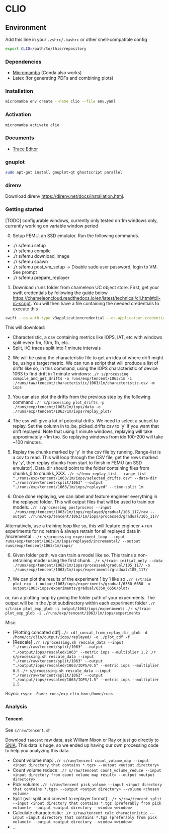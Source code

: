 # CLIO

## Environment

Add this line in your `.zshrc/.bashrc` or other shell-compatible config

```bash
export CLIO=/path/to/this/repository
```

### Dependencies

- [Micromamba](https://mamba.readthedocs.io/en/latest/installation/micromamba-installation.html) (Conda also works)
- Latex (for generating PDFs and combining plots)

### Installation

```bash
micromamba env create --name clio --file env.yaml
```

### Activation

```bash
micromamba activate clio
```

### Documents

- [Trace Editor](./docs/trace-editor.md)


### gnuplot

```bash
sudo apt-get install gnuplot-qt ghostscript parallel
```

### direnv

Download direnv https://direnv.net/docs/installation.html.

### Getting started

[TODO] configurable windows, currently only tested on 1m windows only, currently working on variable window period

0. Setup FEMU, an SSD emulator. Run the following commands.
- ./r s/femu setup
- ./r s/femu compile
- ./r s/femu download_image
- ./r s/femu spawn
- ./r s/femu post_vm_setup -> Disable sudo user password, login to VM. See prompt
- ./r s/femu prepare_replayer

1. Download /runs folder from chameleon UC object store. First, get your swift credentials by following the guide below https://chameleoncloud.readthedocs.io/en/latest/technical/cli.html#cli-rc-script. You will then have a file containing the needed credentials to execute this
```bash
swift --os-auth-type v3applicationcredential --os-application-credential-id da8eb9b3943c452fa4183fad9d16e58c --os-application-credential-secret AUp1cJZ9ZHiUnAaPuXE8V55NFZ3Cu2Us4DQzXN0wQZIAvFQJ0cDURAy7NLzjckwfefAQsSDbiFU92JvN0cfs0A download clio-data -p runs
```

This will download:
- Characteristic, a csv containing metrics like IOPS, IAT, etc with windows split every 1m, 10m, 1h, etc. 
- Split, I/O traces split into 1 minute intervals

2. We will be using the characteristic file to get an idea of where drift might be, using a target metric. We can run a script that will produce a list of drifts like so, in this command, using the IOPS characteristic of device 1063 to find drift in 1 minute windows: 
`./r s/processing compile_and_get_drifts -o runs/exp/tencent/1063/1m -i ./runs/raw/tencent/characteristic/1063/1m/characteristic.csv -m iops`

3. You can also plot the drifts from the previous step by the following command
`./r s/processing plot_drifts -p ./runs/exp/tencent/1063/1m/iops/data -o ./runs/exp/tencent/1063/1m/iops/replay_plot/`

3. The csv will give a lot of potential drifts. We need to select a subset to replay. Set the column in to_be_picked_drifts.csv to 'y' if you want that drift replayed. Note that using 1 minute windows, replaying will take approximately ~1m too. So replaying windows from idx 100-200 will take ~100 minutes.

4. Replay the chunks marked by 'y' in the csv file by running. Range-list is a csv to read. This will loop through the CSV file, get the rows marked by 'y', then replay chunks from start to finish in FEMU (an SSD emulator). Data_dir should point to the folder containing files from chunks_0 to chunks_XXX.
`./r s/femu replay_list --range-list "./runs/exp/tencent/1063/1m/iops/selected_drifts.csv" --data-dir "./runs/raw/tencent/split/1063" --output "./runs/exp/tencent/1063/1m/iops/replayed" --time-split 1m`

5. Once done replaying, we can label and feature engineer everything in the replayed folder. This will output files that will be used to train our models.
`./r s/processing postprocess --input ./runs/exp/tencent/1063/1m/iops/replayed/gradual/105_117/raw --output ./runs/exp/tencent/1063/1m/iops/processed/gradual/105_117/`

Alternatively, use a training loop like so, this will feature engineer + run experiments for no retrain & always retrain for all replayed data in /incremental :
`./r s/processing experiment_loop --input runs/exp/tencent/1063/1m/iops/replayed/incremental/ --output runs/exp/tencent/1063/1m/iops/`

6. Given folder path, we can train a model like so. This trains a non-retraining model using the first chunk.
`./r s/train initial_only --data ./runs/exp/tencent/1063/1m/iops/processed/gradual/105_117/ -o ./runs/exp/tencent/1063/1m/iops/experiments/gradual/105_117/`

7. We can plot the results of the experiment 1 by 1 like so
`./r s/train plot_exp -i output/1063/iops/experiments/gradual/6350_6650 -o output/1063/iops/experiments/gradual/6350_6650/plot/`

or, run a plotting loop by giving the folder path of your experiments. The output will be in the /plot subdirectory within each experiment folder
`./r s/train plot_exp_glob -i output/1063/iops/experiments`
`./r s/train plot_exp_glob -i ./runs/exp/tencent/1063/1m/iops/experiments`

Misc:
- [Plotting concated cdf] `./r cdf_concat_from_replay_dir_glob -d /home/cc/clio/output/iops/replayed/ -o ./plot_cdf -f`
- [Rescale] `./r s/processing.sh rescale_data --input "./runs/raw/tencent/split/1063" --output "./output/iops/rescaled/1063" --metric iops --multiplier 1.2`
`./r s/processing.sh rescale_data --input "./runs/raw/tencent/split/1063" --output "./output/iops/rescaled/1063/IOPS/0.5" --metric iops --multiplier 0.5`
`./r s/processing.sh rescale_data --input "./runs/raw/tencent/split/1063" --output "./output/iops/rescaled/1063/IOPS/1.5" --metric iops --multiplier 1.5`

Rsync: `rsync -Pavrz runs/exp clio-box:/home/runs`

### Analysis

#### Tencent

See `s/raw/tencent.sh`

Download `tencent` raw data, ask William Nixon or Ray or just go directly to [SNIA](http://iotta.snia.org/traces/parallel/27917). This data is huge, so we ended up having our own processing code to help you analyzing this data.

- Count volume map: `./r s/raw/tencent count_volume_map --input <input directory that contains *.tgz> --output <output directory>`
- Count volume reduce: `./r s/raw/tencent count_volume_reduce --input <input directory from count volume map result> --output <output directory>`
- Pick volume: `./r s/raw/tencent pick_volume --input <input directory that contains *.tgz> --output <output directory> --volume <chosen volume>`
- Split (will split and convert to replayer format): `./r s/raw/tencent split --input <input directory that contains *.tgz (preferably from pick volume)> --output <output directory --window <window>`
- Calculate characteristic: `./r s/raw/tencent calc_characteristic --input <input directory that contains *.tgz (preferably from pick volume)> --output <output directory --window <window>`
- ...
